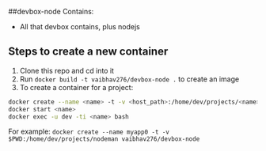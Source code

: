 ##devbox-node
Contains:
- All that devbox contains, plus nodejs

## Steps to create a new container
1. Clone this repo and cd into it
2. Run `docker build -t vaibhav276/devbox-node .` to create an image
3. To create a container for a project:

```sh
docker create --name <name> -t -v <host_path>:/home/dev/projects/<name> vaibhav276/devbox-node
docker start <name>
docker exec -u dev -ti <name> bash
```
For example:
`docker create --name myapp0 -t -v $PWD:/home/dev/projects/nodeman vaibhav276/devbox-node`
